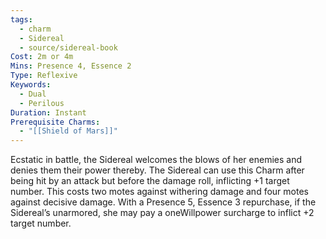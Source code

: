 ```yaml
---
tags:
  - charm
  - Sidereal
  - source/sidereal-book
Cost: 2m or 4m
Mins: Presence 4, Essence 2
Type: Reflexive
Keywords:
  - Dual
  - Perilous
Duration: Instant
Prerequisite Charms:
  - "[[Shield of Mars]]"
---
```

Ecstatic in battle, the Sidereal welcomes the blows of her enemies and denies them their power thereby. The Sidereal can use this Charm after being hit by an attack but before the damage roll, inflicting +1 target number. This costs two motes against withering damage and four motes against decisive damage. With a Presence 5, Essence 3 repurchase, if the Sidereal’s unarmored, she may pay a oneWillpower surcharge to inflict +2 target number.